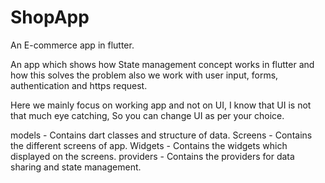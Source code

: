 # ShopApp
An E-commerce app in flutter.

An app which shows how State management concept works in flutter and how this solves the problem also we work with user input, forms, authentication and https request.

Here we mainly focus on working app and not on UI, I know that UI is not that much eye catching, So you can change UI as per your choice.

models - Contains dart classes and structure of data.
Screens - Contains the different screens of app.
Widgets - Contains the widgets which displayed on the screens. 
providers - Contains the providers for data sharing and state management.

